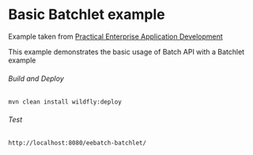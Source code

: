 Basic Batchlet example
=====================================
Example taken from [Practical Enterprise Application Development](http://www.itbuzzpress.com/ebooks/java-ee-7-development-on-wildfly.html)

This example demonstrates the basic usage of Batch API with a Batchlet example
###### Build and Deploy
```shell
mvn clean install wildfly:deploy  
```

###### Test
```shell
http://localhost:8080/eebatch-batchlet/
```
 
